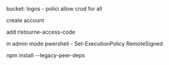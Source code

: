 bucket: logos
    - polici allow crud for all




create account



add ristourne-access-code



in admin mode pwershell
    - Set-ExecutionPolicy RemoteSigned



npm install --legacy-peer-deps